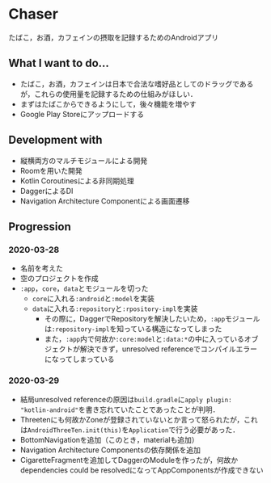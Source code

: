 # Chaser
たばこ，お酒，カフェインの摂取を記録するためのAndroidアプリ

## What I want to do...
- たばこ，お酒，カフェインは日本で合法な嗜好品としてのドラッグであるが，これらの使用量を記録するための仕組みがほしい．
- まずはたばこからできるようにして，後々機能を増やす
- Google Play Storeにアップロードする

## Development with
- 縦横両方のマルチモジュールによる開発
- Roomを用いた開発
- Kotlin Coroutinesによる非同期処理
- DaggerによるDI
- Navigation Architecture Componentによる画面遷移

## Progression
### 2020-03-28
- 名前を考えた
- 空のプロジェクトを作成
- `:app`，`core`，`data`とモジュールを切った
    - `core`に入れる`:android`と`:model`を実装
    - `data`に入れる`:repository`と`:rpository-impl`を実装
        - その際に，DaggerでRepositoryを解決したいため，`:app`モジュールは`:repository-impl`を知っている構造になってしまった
        - また，`:app`内で何故か`:core:model`と`:data:*`の中に入っているオブジェクトが解決できず，unresolved referenceでコンパイルエラーになってしまっている

### 2020-03-29
- 結局unresolved referenceの原因は`build.gradle`に`apply plugin: "kotlin-android"`を書き忘れていたことであったことが判明．
- Threetenにも何故かZoneが登録されていないとか言って怒られたが，これは`AndroidThreeTen.init(this)`を`Application`で行う必要があった．
- BottomNavigationを追加（このとき，materialも追加）
- Navigation Architecture Componentsの依存関係を追加
- CigaretteFragmentを追加してDaggerのModuleを作ったが，何故かdependencies could be resolvedになってAppComponentsが作成できない
